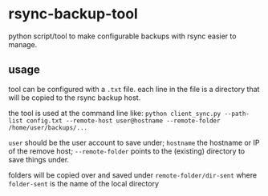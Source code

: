 # rsync-backup-tool

python script/tool to make configurable backups with rsync easier to manage.

## usage

tool can be configured with a `.txt` file.
each line in the file is a directory that will be copied to the rsync backup host.

the tool is used at the command line like:
`python client_sync.py --path-list config.txt --remote-host user@hostname --remote-folder /home/user/backups/...`

`user` should be the user account to save under; `hostname` the hostname or IP of the remove host; `--remote-folder` points to the (existing) directory to save things under.

folders will be copied over and saved under `remote-folder/dir-sent` where `folder-sent` is the name of the local directory
